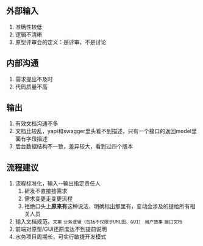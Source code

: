 ## 外部输入

1. 准确性较低
2. 逻辑不清晰
3. 原型评审会的定义：是评审，不是讨论

## 内部沟通

1. 需求提出不及时
2. 代码质量不高

## 输出

1. 有效文档沟通不多
2. 文档比较乱，yapi和swagger里头看不到描述，只有一个接口的返回model里面有字段描述
3. 后台数据结构不一致，差异较大，看到过四个版本

## 流程建议

1. 流程标准化，输入--输出指定责任人
   1. 研发不直接接需求
   2. 需求变更走变更流程
   3. 拒绝口头上**原来有**这种说法，明确标出那里有，变动会涉及的提给所有相关人员
2. 输入文档规范，`文案` `业务逻辑（包括不仅限于UML图、GUI）`  `用户故事` `接口文档`
3. 前端对原型/GUI还原度达不到提前说明
4. 水务项目周期长，可实行敏捷开发模式

